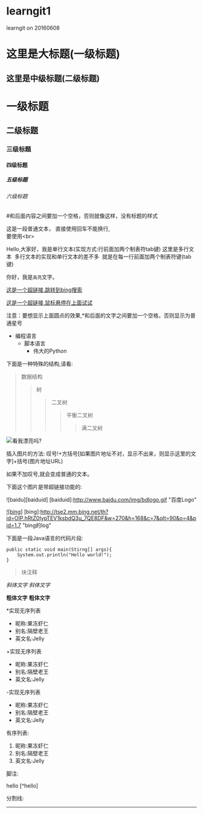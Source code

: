 # learngit1

learngit on 20160608

这里是大标题(一级标题)
=

这里是中级标题(二级标题)
-

# 一级标题
## 二级标题
### 三级标题
#### 四级标题
##### 五级标题
###### 六级标题

#和后面内容之间要加一个空格，否则就像这样，没有标题的样式


这是一段普通文本，
直接使用回车不能换行,<br>
要使用\<br>

  
  Hello,大家好，我是单行文本(实现方式:行前面加两个制表符tab键)
  这里是多行文本
  多行文本的实现和单行文本的差不多
  就是在每一行前面加两个制表符键(tab键)

你好，我是`高亮`文字。

[这是一个超链接,跳转到bing搜索](http://www.bing.com)

[这是一个超链接,鼠标悬停在上面试试](http://www.bing.com "悬停显示")


注意：要想显示上面圆点的效果,*和后面的文字之间要加一个空格，否则显示为普通星号

* 编程语言
	* 脚本语言
		* 伟大的Python

下面是一种特殊的结构,请看:
>数据结构
>>树
>>>二叉树
>>>>平衡二叉树
>>>>>满二叉树

![看我漂亮吗?](http://mmbiz.qpic.cn/mmbiz/gugMAt70dZpiaWVFQUic0VW0gKESHCYR5PNxWKuVYrx9dvhd1OZSsOW8DbRXLzT8EaR9hQK0p3uyebOSuvoMVanQ/640?tp=webp&wxfrom=5&wx_lazy=1 "鼠标指上去显示的文字.")

插入图片的方法:
叹号!+方括号[如果图片地址不对，显示不出来，则显示这里的文字]+括号(图片地址URL)

如果不加叹号,就会变成普通的文本。

下面这个图片是带超链接功能的:

![baidu][baiduid]
[baiduid]:http://www.baidu.com/img/bdlogo.gif "百度Logo"

[![bing]](http://www.bing.com)
[bing]:http://tse2.mm.bing.net/th?id=OIP.hRtZ0IypTEV1ksbdQ3u_7QE8DF&w=270&h=168&c=7&qlt=90&o=4&pid=1.7 "bing的log"

下面是一段Java语言的代码片段:

```
public static void main(Stirng[] args){
	System.out.println("Hello world!");
}
```

>块注释

*斜体文字*
_斜体文字_

**粗体文字**
__粗体文字__

*实现无序列表
* 昵称:果冻虾仁
* 别名:隔壁老王
* 英文名:Jelly

+实现无序列表
+ 昵称:果冻虾仁
+ 别名:隔壁老王
+ 英文名:Jelly

-实现无序列表
- 昵称:果冻虾仁
- 别名:隔壁老王
- 英文名:Jelly

有序列表:

1. 昵称:果冻虾仁
2. 别名:隔壁老王
3. 英文名:Jelly

脚注:

hello [^hello]

分割线:

---
